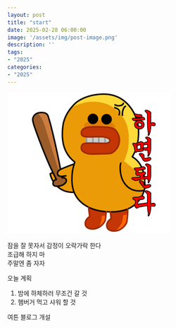 ```yaml
---
layout: post
title: "start"
date: 2025-02-28 06:00:00
image: '/assets/img/post-image.png'
description: ''
tags:
- "2025"
categories:
- "2025"
---
```


![하면된다](../assets/img/mad%20chick.png)

잠을 잘 못자서 감정이 오락가락 한다  
조급해 하지 마  
주말엔 좀 자자 

오늘 계획
1. 밤에 하체하러 무조건 갈 것
2. 햄버거 먹고 샤워 할 것  


여튼 블로그 개설